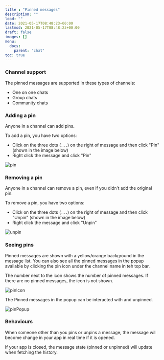 ```yaml
---
title : "Pinned messages"
description: ""
lead: ""
date: 2021-05-17T08:48:23+00:00
lastmod: 2021-05-17T08:48:23+00:00
draft: false
images: []
menu:
  docs:
    parent: "chat"
toc: true
---
```


### Channel support

The pinned messages are supported in these types of channels:
- One on one chats
- Group chats
- Community chats


### Adding a pin

Anyone in a channel can add pins.

To add a pin, you have two options:
- Click on the three dots (`...`) on the right of message and then click "Pin" (shown in the image below)
- Right click the message and click "Pin"

![pin](/images/chat/pin.png)


### Removing a pin

Anyone in a channel can remove a pin, even if you didn't add the original pin.

To remove a pin, you have two options:
- Click on the three dots (`...`) on the right of message and then click "Unpin" (shown in the image below)
- Right click the message and click "Unpin"

![unpin](/images/chat/unpin.png)

### Seeing pins

Pinned messages are shown with a yellow/orange background in the message list. You can also see all the pinned messages in the popup available by clicking the pin icon under the channel name in teh top bar.

The number next to the icon shows the number of pinned messages. If there are no pinned messages, the icon is not shown.

![pinIcon](/images/chat/pinIcon.png)

The Pinned messages in the popup can be interacted with and unpinned.

![pinPopup](/images/chat/pinPopup.png)

### Behaviours

When someone other than you pins or unpins a message, the message will become change in your app in real time if it is opened.

If your app is closed, the message state (pinned or unpinned) will update when fetching the history.
